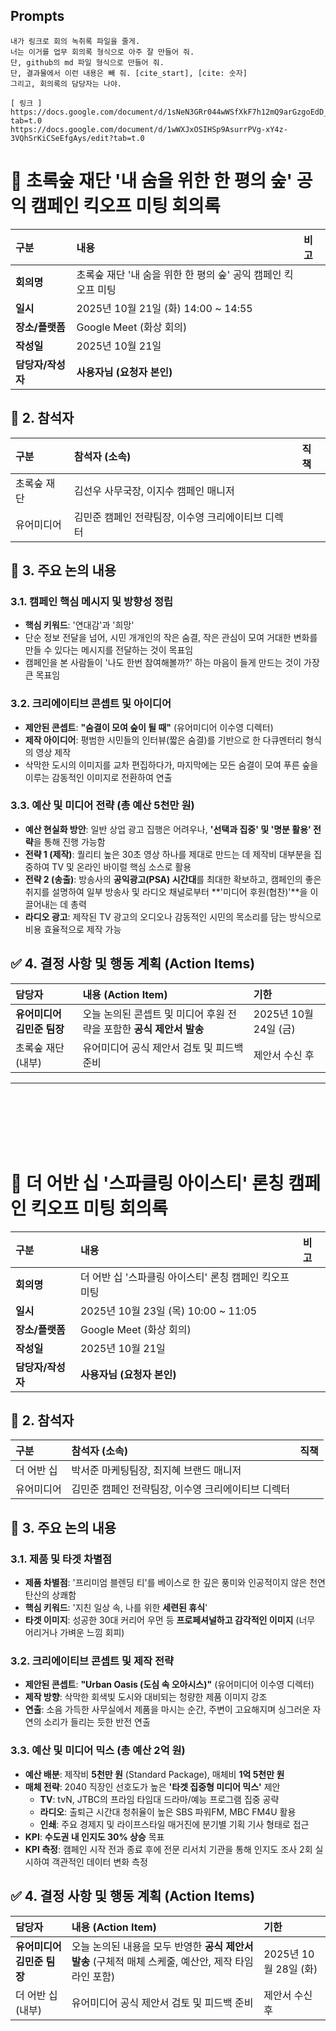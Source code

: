 ## Prompts

```
내가 링크로 회의 녹취록 파일을 줄게.
너는 이거를 업무 회의록 형식으로 아주 잘 만들어 줘.
단, github의 md 파일 형식으로 만들어 줘.
단, 결과물에서 이런 내용은 빼 줘. [cite_start], [cite: 숫자]
그리고, 회의록의 담당자는 나야.

[ 링크 ]
https://docs.google.com/document/d/1sNeN3GRr044wWSfXkF7h12mQ9arGzgoEdD_eUM8YLOU/edit?tab=t.0
https://docs.google.com/document/d/1wWXJxOSIHSp9AsurrPVg-xY4z-3VQhSrKiCSeEfgAys/edit?tab=t.0

```

# 🌳 초록숲 재단 '내 숨을 위한 한 평의 숲' 공익 캠페인 킥오프 미팅 회의록

| 구분 | 내용 | 비고 |
| :--- | :--- | :--- |
| **회의명** | 초록숲 재단 '내 숨을 위한 한 평의 숲' 공익 캠페인 킥오프 미팅 | |
| **일시** | 2025년 10월 21일 (화) 14:00 ~ 14:55 | |
| **장소/플랫폼** | Google Meet (화상 회의) | |
| **작성일** | 2025년 10월 21일 | |
| **담당자/작성자** | **사용자님 (요청자 본인)** | |

## 👥 2. 참석자

| 구분 | 참석자 (소속) | 직책 |
| :--- | :--- | :--- |
| 초록숲 재단 | 김선우 사무국장, 이지수 캠페인 매니저 | |
| 유어미디어 | 김민준 캠페인 전략팀장, 이수영 크리에이티브 디렉터 | |

## 📌 3. 주요 논의 내용

### 3.1. 캠페인 핵심 메시지 및 방향성 정립
* **핵심 키워드**: '연대감'과 '희망'
* 단순 정보 전달을 넘어, 시민 개개인의 작은 숨결, 작은 관심이 모여 거대한 변화를 만들 수 있다는 메시지를 전달하는 것이 목표임
* 캠페인을 본 사람들이 '나도 한번 참여해볼까?' 하는 마음이 들게 만드는 것이 가장 큰 목표임

### 3.2. 크리에이티브 콘셉트 및 아이디어
* **제안된 콘셉트**: **"숨결이 모여 숲이 될 때"** (유어미디어 이수영 디렉터)
* **제작 아이디어**: 평범한 시민들의 인터뷰(짧은 숨결)를 기반으로 한 다큐멘터리 형식의 영상 제작
* 삭막한 도시의 이미지를 교차 편집하다가, 마지막에는 모든 숨결이 모여 푸른 숲을 이루는 감동적인 이미지로 전환하여 연출

### 3.3. 예산 및 미디어 전략 (총 예산 5천만 원)
* **예산 현실화 방안**: 일반 상업 광고 집행은 어려우나, **'선택과 집중' 및 '명분 활용' 전략**을 통해 진행 가능함
* **전략 1 (제작)**: 퀄리티 높은 30초 영상 하나를 제대로 만드는 데 제작비 대부분을 집중하여 TV 및 온라인 바이럴 핵심 소스로 활용
* **전략 2 (송출)**: 방송사의 **공익광고(PSA) 시간대**를 최대한 확보하고, 캠페인의 좋은 취지를 설명하여 일부 방송사 및 라디오 채널로부터 **'미디어 후원(협찬)'**을 이끌어내는 데 총력
* **라디오 광고**: 제작된 TV 광고의 오디오나 감동적인 시민의 목소리를 담는 방식으로 비용 효율적으로 제작 가능

## ✅ 4. 결정 사항 및 행동 계획 (Action Items)

| 담당자 | 내용 (Action Item) | 기한 |
| :--- | :--- | :--- |
| **유어미디어 김민준 팀장** | 오늘 논의된 콘셉트 및 미디어 후원 전략을 포함한 **공식 제안서 발송** | 2025년 10월 24일 (금) |
| 초록숲 재단 (내부) | 유어미디어 공식 제안서 검토 및 피드백 준비 | 제안서 수신 후 |

---

<br><br><br><br><br>

# 🍹 더 어반 십 '스파클링 아이스티' 론칭 캠페인 킥오프 미팅 회의록

| 구분 | 내용 | 비고 |
| :--- | :--- | :--- |
| **회의명** | 더 어반 십 '스파클링 아이스티' 론칭 캠페인 킥오프 미팅 | |
| **일시** | 2025년 10월 23일 (목) 10:00 ~ 11:05 | |
| **장소/플랫폼** | Google Meet (화상 회의) | |
| **작성일** | 2025년 10월 21일 | |
| **담당자/작성자** | **사용자님 (요청자 본인)** | |

## 👥 2. 참석자

| 구분 | 참석자 (소속) | 직책 |
| :--- | :--- | :--- |
| 더 어반 십 | 박서준 마케팅팀장, 최지혜 브랜드 매니저 | |
| 유어미디어 | 김민준 캠페인 전략팀장, 이수영 크리에이티브 디렉터 | |

## 📌 3. 주요 논의 내용

### 3.1. 제품 및 타겟 차별점
* **제품 차별점**: '프리미엄 블렌딩 티'를 베이스로 한 깊은 풍미와 인공적이지 않은 천연 탄산의 상쾌함
* **핵심 키워드**: '지친 일상 속, 나를 위한 **세련된 휴식**'
* **타겟 이미지**: 성공한 30대 커리어 우먼 등 **프로페셔널하고 감각적인 이미지** (너무 어리거나 가벼운 느낌 회피)

### 3.2. 크리에이티브 콘셉트 및 제작 전략
* **제안된 콘셉트**: **"Urban Oasis (도심 속 오아시스)"** (유어미디어 이수영 디렉터)
* **제작 방향**: 삭막한 회색빛 도시와 대비되는 청량한 제품 이미지 강조
* **연출**: 소음 가득한 사무실에서 제품을 마시는 순간, 주변이 고요해지며 싱그러운 자연의 소리가 들리는 듯한 반전 연출

### 3.3. 예산 및 미디어 믹스 (총 예산 2억 원)
* **예산 배분**: 제작비 **5천만 원** (Standard Package), 매체비 **1억 5천만 원**
* **매체 전략**: 2040 직장인 선호도가 높은 **'타겟 집중형 미디어 믹스'** 제안
    * **TV**: tvN, JTBC의 프라임 타임대 드라마/예능 프로그램 집중 공략
    * **라디오**: 출퇴근 시간대 청취율이 높은 SBS 파워FM, MBC FM4U 활용
    * **인쇄**: 주요 경제지 및 라이프스타일 매거진에 분기별 기획 기사 형태로 접근
* **KPI**: **수도권 내 인지도 30% 상승** 목표
* **KPI 측정**: 캠페인 시작 전과 종료 후에 전문 리서치 기관을 통해 인지도 조사 2회 실시하여 객관적인 데이터 변화 측정

## ✅ 4. 결정 사항 및 행동 계획 (Action Items)

| 담당자 | 내용 (Action Item) | 기한 |
| :--- | :--- | :--- |
| **유어미디어 김민준 팀장** | 오늘 논의된 내용을 모두 반영한 **공식 제안서 발송** (구체적 매체 스케줄, 예산안, 제작 타임라인 포함) | 2025년 10월 28일 (화) |
| 더 어반 십 (내부) | 유어미디어 공식 제안서 검토 및 피드백 준비 | 제안서 수신 후 |